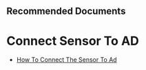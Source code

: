 <properties
	pageTitle="How to connect the sensor to Ad"
	description="Sensor connect"
	infoBubbleText="sensor connect"
	service="microsoft-aatp"
	resource="aatp"
	authors="digeler"
	ms.author="digeler"
	displayOrder="1"
	selfHelpType="generic"
	supportTopicIds="32729025"
	resourceTags=""
	productPesIds="16264"
	cloudEnvironments="Public,fairfax"
	articleId="Configuring connectivity to Active Directory"
	ownershipId="Azure_Advanced_Threat_Protection"
/>

## **Recommended Documents**

# **Connect Sensor To AD**



* [How To Connect The Sensor To Ad](https://github.com/MicrosoftDocs/ATADocs/blob/master/ATPDocs/install-atp-step4.md)

